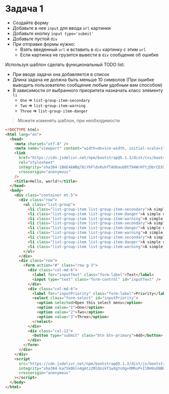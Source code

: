 # Задача 1

- Создайте форму
- Добавьте в нее `input` для ввода `url` картинки
- Добавьте кнопку `input type='submit'`
- Добавьте пустой `div`
- При отправке формы нужно:
    - Взять введенный `url` и вставить в `div` картинку с этим `url`
    - Если картинка не грузится вывести в `div` сообщение об ошибке



Используя шаблон сделать функциональный TODO list.
- При вводе задачи она добавляется в список
- Длина задача не должна быть меньше 10 символов (При ошибке выводить пользователю сообщение любым удобным вам способом)
- В зависимости от выбранного приоритета назначать класс элементу `li`
    * `One` => `list-group-item-secondary`
    * `Two` => `list-group-item-warning`
    * `Three` => `list-group-item-danger`

> Можете изменять шаблон, при необходимости

```html
<!DOCTYPE html>
<html lang="en">
  <head>
    <meta charset="utf-8" />
    <meta name="viewport" content="width=device-width, initial-scale=1" />
    <link
      href="https://cdn.jsdelivr.net/npm/bootstrap@5.1.3/dist/css/bootstrap.min.css"
      rel="stylesheet"
      integrity="sha384-1BmE4kWBq78iYhFldvKuhfTAU6auU8tT94WrHftjDbrCEXSU1oBoqyl2QvZ6jIW3"
      crossorigin="anonymous"
    />
    <title>Hello, world!</title>
  </head>
  <body>
    <div class="container mt-5">
      <div class="row">
        <ul class="list-group">
          <li class="list-group-item list-group-item-secondary">A simple secondary list group item</li>
          <li class="list-group-item list-group-item-danger">A simple danger list group item</li>
          <li class="list-group-item list-group-item-warning">A simple warning list group item</li>
          <li class="list-group-item list-group-item-secondary">A simple secondary list group item</li>
          <li class="list-group-item list-group-item-danger">A simple danger list group item</li>
          <li class="list-group-item list-group-item-warning">A simple warning list group item</li>
          <li class="list-group-item list-group-item-secondary">A simple secondary list group item</li>
          <li class="list-group-item list-group-item-danger">A simple danger list group item</li>
          <li class="list-group-item list-group-item-warning">A simple warning list group item</li>
        </ul>
      </div>
      <div class="row">
        <form action="#" class="row g-3">
          <div class="col-md-6">
            <label for="inputText" class="form-label">Text</label>
            <input type="text" class="form-control" id="inputText" />
          </div>
          <div class="col-md-6">
            <label for="inputPriority" class="form-label">Priority</label>
            <select class="form-select" id="inputPriority">
              <option selected>Open this select menu</option>
              <option value="1">One</option>
              <option value="2">Two</option>
              <option value="3">Three</option>
            </select>
          </div>
          <div class="col-12">
            <button type="submit" class="btn btn-primary">Add</button>
          </div>
        </form>
      </div>
    </div>
    <script
      src="https://cdn.jsdelivr.net/npm/bootstrap@5.1.3/dist/js/bootstrap.bundle.min.js"
      integrity="sha384-ka7Sk0Gln4gmtz2MlQnikT1wXgYsOg+OMhuP+IlRH9sENBO0LRn5q+8nbTov4+1p"
      crossorigin="anonymous"
    ></script>
  </body>
</html>

```